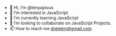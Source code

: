 - 👋 Hi, I’m @tenyapious
- 👀 I’m interested in JavaScript
- 🌱 I’m currently learning JavaScript
- 💞️ I’m looking to collaborate on JavaScript Projects.
- 📫 How to reach me dretekin@gmail.com

<!---
dretekin/dretekin is a ✨ special ✨ repository because its `README.md` (this file) appears on your GitHub profile.
You can click the Preview link to take a look at your changes.
--->
